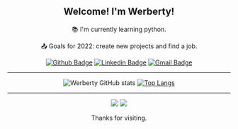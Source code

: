 <!--
**Werberty/Werberty** is a ✨ _special_ ✨ repository because its `README.md` (this file) appears on your GitHub profile.

Here are some ideas to get you started:

- 🔭 I’m currently working on ...
- 🌱 I’m currently learning ...
- 👯 I’m looking to collaborate on ...
- 🤔 I’m looking for help with ...
- 💬 Ask me about ...
- 📫 How to reach me: ...
- 😄 Pronouns: ...
- ⚡ Fun fact: ...
-->
<div align="center">

## Welcome! I'm Werberty!

:books: I'm currently learning python.

:outbox_tray: Goals for 2022: create new projects and find a job.

[![Github Badge](https://img.shields.io/badge/-Github-000?style=for-the-badge&logo=Github&logoColor=white&link=https://github.com/Werberty)](https://github.com/Werberty)   [![Linkedin Badge](https://img.shields.io/badge/-LinkedIn-blue?style=for-the-badge&logo=Linkedin&logoColor=white&link=https://www.linkedin.com/in/werberty-alexandre-b8aa0a230/)](https://www.linkedin.com/in/werberty-alexandre-b8aa0a230/) [![Gmail Badge](https://img.shields.io/badge/Gmail-D14836?style=for-the-badge&logo=gmail&logoColor=white)]()

----------------------------------------------------------------------------------

![Werberty GitHub stats](https://github-readme-stats.vercel.app/api?username=Werberty&show_icons=true&theme=outrun) [![Top Langs](https://github-readme-stats.vercel.app/api/top-langs/?username=Werberty&layout=compact&theme=outrun)](https://github.com/Werberty/github-readme-stats)

----------------------------------------------------------------------------------

[![](https://img.shields.io/badge/Python-14354C?style=for-the-badge&logo=python&logoColor=white)](https://www.python.org/) ![](https://img.shields.io/badge/Django-092E20?style=for-the-badge&logo=django&logoColor=white)

Thanks for visiting.

